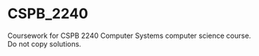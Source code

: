 # CSPB_2240
Coursework for CSPB 2240 Computer Systems computer science course. Do not copy solutions. 
